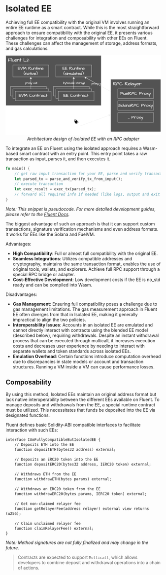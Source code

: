 # Isolated EE

Achieving full EE compatibility with the original VM involves running an entire EE runtime as a smart contract.
While this is the most straightforward approach to ensure compatibility with the original EE,
it presents various challenges for integration and composability with other EEs on Fluent.
These challenges can affect the management of storage, address formats, and gas calculations.

<p align="center">
   <img src="../../images/isolated-ee.svg" alt=""/>
   <br/>
   <i>Architecture design of Isolated EE with an RPC adapter</i>
</p>

To integrate an EE on Fluent using the isolated approach requires a Wasm-based smart contract with an entry point.
This entry point takes a raw transaction as input, parses it, and then executes it.

```rust
fn main() {
    // get raw input transaction for your EE, parse and verify transaction
    let parsed_tx = parse_and_verify_tx_from_input();
    // execute transaction
    let exec_result = exec_tx(parsed_tx);
    // forward all required info if needed (like logs, output and exit codes)
}
```
*Note: This snippet is pseudocode. For more detailed development guides, please refer to the [Fluent Docs](https://docs.fluentlabs.xyz/).*

The biggest advantage of such an approach is that it can support custom transactions,
signature verification mechanisms and even address formats.
It works for EEs like the Solana and FuelVM.

Advantages:
- **High Compatibility**: Full or almost full compatibility with the original EE.
- **Seamless Integrations**: Utilizes compatible addresses and cryptography, maintains the same transaction format, enables the use of original tools, wallets, and explorers. Achieve full RPC support through a special RPC bridge or adapter.
- **Cost-Effective Development**: Low development costs if the EE is no_std ready and can be compiled into Wasm.

Disadvantages:
- **Gas Management**: Ensuring full compatibility poses a challenge due to gas management limitations. The gas measurement approach in Fluent EE often diverges from that in Isolated EE, making it generally impractical to align the two policies.
- **Interoperability Issues**: Accounts in an isolated EE are emulated and cannot directly interact with contracts using the blended EE model (described below), requiring withdrawals. Despite an instant withdrawal process that can be executed through multicall, it increases execution costs and decreases user experience by needing to interact with separate wallets and token standards across isolated EEs.
- **Emulation Overhead**: Certain functions introduce computation overhead due to discrepancies in state models or account and transaction structures. Running a VM inside a VM can cause performance losses.

## Composability

By using this method, Isolated EEs maintain an original address format but lack native interoperability between the different EEs available on Fluent.
To manage deposits and withdrawals from the EE, a special runtime contract must be utilized.
This necessitates that funds be deposited into the EE via designated functions.

Fluent defines basic Solidity-ABI compatible interfaces to facilitate interaction with such EEs:

```solidity
interface IAmFullyCompatibleButIsolatedEE {
    // Deposits ETH into the EE
    function depositETH(bytes32 address) external;
    
    // Deposits an ERC20 token into the EE
    function depositERC20(bytes32 address, IERC20 token) external;
    
    // Withdraws ETH from the EE
    function withdrawETH(bytes params) external;
    
    // Withdraws an ERC20 token from the EE
    function withdrawERC20(bytes params, IERC20 token) external;

    // Get non-claimed relayer fee    
    function getRelayerFee(address relayer) external view returns (u256);
    
    // Claim unclaimed relayer fee
    function claimRelayerFee() external;
}
```

*Note: Method signatures are not fully finalized and may change in the future.*

> Contracts are expected to support `Multicall`, which allows developers to combine deposit and withdrawal operations into a chain of actions.
